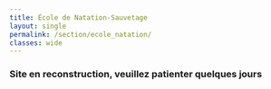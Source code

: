 ```yaml
---
title: École de Natation-Sauvetage
layout: single
permalink: /section/ecole_natation/
classes: wide
---
```

### Site en reconstruction, veuillez patienter quelques jours